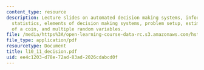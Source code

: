 ```yaml
---
content_type: resource
description: Lecture slides on automated decision making systems, information and
  statistics, elements of decision making systems, problem setup, estimating the bias
  of a coin, and multiple random variables.
file: /media/https%3A/open-learning-course-data-rc.s3.amazonaws.com/hst-582j-biomedical-signal-and-image-processing-spring-2007/ee4c1203d78e72ad83ad2026cdabcd0f_l10_11_decision.pdf
file_type: application/pdf
resourcetype: Document
title: l10_11_decision.pdf
uid: ee4c1203-d78e-72ad-83ad-2026cdabcd0f
---
```

